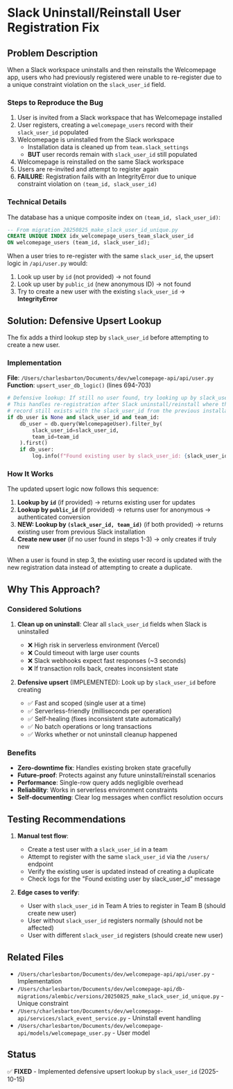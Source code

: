 # Slack Uninstall/Reinstall User Registration Fix

## Problem Description

When a Slack workspace uninstalls and then reinstalls the Welcomepage app, users who had previously registered were unable to re-register due to a unique constraint violation on the `slack_user_id` field.

### Steps to Reproduce the Bug

1. User is invited from a Slack workspace that has Welcomepage installed
2. User registers, creating a `welcomepage_users` record with their `slack_user_id` populated
3. Welcomepage is uninstalled from the Slack workspace
   - Installation data is cleaned up from `team.slack_settings`
   - **BUT** user records remain with `slack_user_id` still populated
4. Welcomepage is reinstalled on the same Slack workspace
5. Users are re-invited and attempt to register again
6. **FAILURE**: Registration fails with an IntegrityError due to unique constraint violation on `(team_id, slack_user_id)`

### Technical Details

The database has a unique composite index on `(team_id, slack_user_id)`:

```sql
-- From migration 20250825_make_slack_user_id_unique.py
CREATE UNIQUE INDEX idx_welcomepage_users_team_slack_user_id 
ON welcomepage_users (team_id, slack_user_id);
```

When a user tries to re-register with the same `slack_user_id`, the upsert logic in `/api/user.py` would:
1. Look up user by `id` (not provided) → not found
2. Look up user by `public_id` (new anonymous ID) → not found  
3. Try to create a new user with the existing `slack_user_id` → **IntegrityError**

## Solution: Defensive Upsert Lookup

The fix adds a third lookup step by `slack_user_id` before attempting to create a new user.

### Implementation

**File**: `/Users/charlesbarton/Documents/dev/welcomepage-api/api/user.py`  
**Function**: `upsert_user_db_logic()` (lines 694-703)

```python
# Defensive lookup: If still no user found, try looking up by slack_user_id
# This handles re-registration after Slack uninstall/reinstall where the user
# record still exists with the slack_user_id from the previous installation
if db_user is None and slack_user_id and team_id:
    db_user = db.query(WelcomepageUser).filter_by(
        slack_user_id=slack_user_id,
        team_id=team_id
    ).first()
    if db_user:
        log.info(f"Found existing user by slack_user_id: {slack_user_id} in team_id {team_id}, will update user {db_user.public_id}")
```

### How It Works

The updated upsert logic now follows this sequence:

1. **Lookup by `id`** (if provided) → returns existing user for updates
2. **Lookup by `public_id`** (if provided) → returns user for anonymous → authenticated conversion
3. **NEW: Lookup by `(slack_user_id, team_id)`** (if both provided) → returns existing user from previous Slack installation
4. **Create new user** (if no user found in steps 1-3) → only creates if truly new

When a user is found in step 3, the existing user record is updated with the new registration data instead of attempting to create a duplicate.

## Why This Approach?

### Considered Solutions

1. **Clean up on uninstall**: Clear all `slack_user_id` fields when Slack is uninstalled
   - ❌ High risk in serverless environment (Vercel)
   - ❌ Could timeout with large user counts
   - ❌ Slack webhooks expect fast responses (~3 seconds)
   - ❌ If transaction rolls back, creates inconsistent state

2. **Defensive upsert** (IMPLEMENTED): Look up by `slack_user_id` before creating
   - ✅ Fast and scoped (single user at a time)
   - ✅ Serverless-friendly (milliseconds per operation)
   - ✅ Self-healing (fixes inconsistent state automatically)
   - ✅ No batch operations or long transactions
   - ✅ Works whether or not uninstall cleanup happened

### Benefits

- **Zero-downtime fix**: Handles existing broken state gracefully
- **Future-proof**: Protects against any future uninstall/reinstall scenarios
- **Performance**: Single-row query adds negligible overhead
- **Reliability**: Works in serverless environment constraints
- **Self-documenting**: Clear log messages when conflict resolution occurs

## Testing Recommendations

1. **Manual test flow**:
   - Create a test user with a `slack_user_id` in a team
   - Attempt to register with the same `slack_user_id` via the `/users/` endpoint
   - Verify the existing user is updated instead of creating a duplicate
   - Check logs for the "Found existing user by slack_user_id" message

2. **Edge cases to verify**:
   - User with `slack_user_id` in Team A tries to register in Team B (should create new user)
   - User without `slack_user_id` registers normally (should not be affected)
   - User with different `slack_user_id` registers (should create new user)

## Related Files

- `/Users/charlesbarton/Documents/dev/welcomepage-api/api/user.py` - Implementation
- `/Users/charlesbarton/Documents/dev/welcomepage-api/db-migrations/alembic/versions/20250825_make_slack_user_id_unique.py` - Unique constraint
- `/Users/charlesbarton/Documents/dev/welcomepage-api/services/slack_event_service.py` - Uninstall event handling
- `/Users/charlesbarton/Documents/dev/welcomepage-api/models/welcomepage_user.py` - User model

## Status

✅ **FIXED** - Implemented defensive upsert lookup by `slack_user_id` (2025-10-15)

